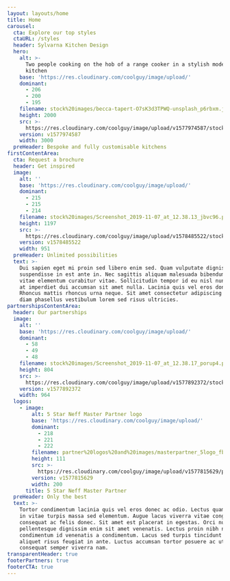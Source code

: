 ```yaml
---
layout: layouts/home
title: Home
carousel:
  cta: Explore our top styles
  ctaURL: /styles
  header: Sylvarna Kitchen Design
  hero:
    alt: >-
      Two people cooking on the hob of a range cooker in a stylish modern
      kitchen
    base: 'https://res.cloudinary.com/coolguy/image/upload/'
    dominant:
      - 206
      - 200
      - 195
    filename: stock%20images/becca-tapert-O7sK3d3TPWQ-unsplash_p6rbxm.jpg
    height: 2000
    src: >-
      https://res.cloudinary.com/coolguy/image/upload/v1577974587/stock%20images/becca-tapert-O7sK3d3TPWQ-unsplash_p6rbxm.jpg
    version: v1577974587
    width: 3000
  preHeader: Bespoke and fully customisable kitchens
firstContentArea:
  cta: Request a brochure
  header: Get inspired
  image:
    alt: ''
    base: 'https://res.cloudinary.com/coolguy/image/upload/'
    dominant:
      - 215
      - 215
      - 214
    filename: stock%20images/Screenshot_2019-11-07_at_12.38.13_jbvc96.png
    height: 1197
    src: >-
      https://res.cloudinary.com/coolguy/image/upload/v1578485522/stock%20images/Screenshot_2019-11-07_at_12.38.13_jbvc96.png
    version: v1578485522
    width: 951
  preHeader: Unlimited possibilities
  text: >-
    Dui sapien eget mi proin sed libero enim sed. Quam vulputate dignissim
    suspendisse in est ante in. Nec sagittis aliquam malesuada bibendum arcu
    vitae elementum curabitur vitae. Sollicitudin tempor id eu nisl nunc. Elit
    at imperdiet dui accumsan sit amet nulla. Lacinia quis vel eros donec.
    Rhoncus mattis rhoncus urna neque. Sit amet consectetur adipiscing elit. Non
    diam phasellus vestibulum lorem sed risus ultricies.
partnershipsContentArea:
  header: Our partnerships
  image:
    alt: ''
    base: 'https://res.cloudinary.com/coolguy/image/upload/'
    dominant:
      - 58
      - 49
      - 48
    filename: stock%20images/Screenshot_2019-11-07_at_12.38.17_porup4.png
    height: 804
    src: >-
      https://res.cloudinary.com/coolguy/image/upload/v1577892372/stock%20images/Screenshot_2019-11-07_at_12.38.17_porup4.png
    version: v1577892372
    width: 964
  logos:
    - image:
        alt: 5 Star Neff Master Partner logo
        base: 'https://res.cloudinary.com/coolguy/image/upload/'
        dominant:
          - 218
          - 221
          - 222
        filename: partner%20logos%20and%20images/masterpartner_5logo_fbmkwe.png
        height: 111
        src: >-
          https://res.cloudinary.com/coolguy/image/upload/v1577815629/partner%20logos%20and%20images/masterpartner_5logo_fbmkwe.png
        version: v1577815629
        width: 200
      title: 5 Star Neff Master Partner
  preHeader: Only the best
  text: >-
    Tortor condimentum lacinia quis vel eros donec ac odio. Lectus quam id leo
    in vitae turpis massa sed elementum. Augue lacus viverra vitae congue eu
    consequat ac felis donec. Sit amet est placerat in egestas. Orci nulla
    pellentesque dignissim enim sit amet venenatis. Lectus proin nibh nisl
    condimentum id venenatis a condimentum. Lacus sed turpis tincidunt id
    aliquet risus feugiat in ante. Luctus accumsan tortor posuere ac ut
    consequat semper viverra nam.
transparentHeader: true
footerPartners: true
footerCTA: true
---
```


